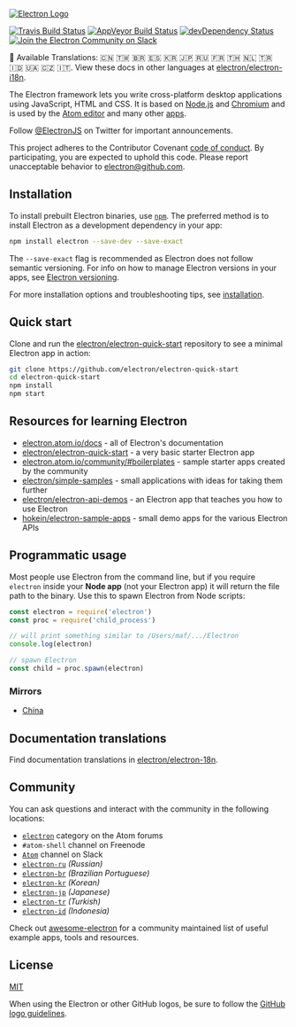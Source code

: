[![Electron Logo](https://electron.atom.io/images/electron-logo.svg)](https://electron.atom.io/)

[![Travis Build Status](https://travis-ci.org/electron/electron.svg?branch=master)](https://travis-ci.org/electron/electron)
[![AppVeyor Build Status](https://ci.appveyor.com/api/projects/status/bc56v83355fi3369/branch/master?svg=true)](https://ci.appveyor.com/project/electron-bot/electron/branch/master)
[![devDependency Status](https://david-dm.org/electron/electron/dev-status.svg)](https://david-dm.org/electron/electron?type=dev)
[![Join the Electron Community on Slack](http://atom-slack.herokuapp.com/badge.svg)](http://atom-slack.herokuapp.com/)

:memo: Available Translations: 🇨🇳 🇹🇼 🇧🇷 🇪🇸 🇰🇷 🇯🇵 🇷🇺 🇫🇷 🇹🇭 🇳🇱 🇹🇷 🇮🇩 🇺🇦 🇨🇿 🇮🇹.
View these docs in other languages at [electron/electron-i18n](https://github.com/electron/electron-i18n/tree/master/content/).

The Electron framework lets you write cross-platform desktop applications
using JavaScript, HTML and CSS. It is based on [Node.js](https://nodejs.org/) and
[Chromium](http://www.chromium.org) and is used by the [Atom
editor](https://github.com/atom/atom) and many other [apps](https://electron.atom.io/apps).

Follow [@ElectronJS](https://twitter.com/electronjs) on Twitter for important
announcements.

This project adheres to the Contributor Covenant
[code of conduct](https://github.com/electron/electron/tree/master/CODE_OF_CONDUCT.md).
By participating, you are expected to uphold this code. Please report unacceptable
behavior to [electron@github.com](mailto:electron@github.com).

## Installation

To install prebuilt Electron binaries, use [`npm`](https://docs.npmjs.com/).
The preferred method is to install Electron as a development dependency in your
app:

```sh
npm install electron --save-dev --save-exact
```

The `--save-exact` flag is recommended as Electron does not follow semantic
versioning. For info on how to manage Electron versions in your apps, see
[Electron versioning](https://electron.atom.io/docs/tutorial/electron-versioning/).

For more installation options and troubleshooting tips, see
[installation](https://electron.atom.io/docs/tutorial/installation/).

## Quick start

Clone and run the
[electron/electron-quick-start](https://github.com/electron/electron-quick-start)
repository to see a minimal Electron app in action:

```sh
git clone https://github.com/electron/electron-quick-start
cd electron-quick-start
npm install
npm start
```

## Resources for learning Electron

- [electron.atom.io/docs](http://electron.atom.io/docs) - all of Electron's documentation
- [electron/electron-quick-start](https://github.com/electron/electron-quick-start) - a very basic starter Electron app
- [electron.atom.io/community/#boilerplates](http://electron.atom.io/community/#boilerplates) - sample starter apps created by the community
- [electron/simple-samples](https://github.com/electron/simple-samples) - small applications with ideas for taking them further
- [electron/electron-api-demos](https://github.com/electron/electron-api-demos) - an Electron app that teaches you how to use Electron
- [hokein/electron-sample-apps](https://github.com/hokein/electron-sample-apps) - small demo apps for the various Electron APIs

## Programmatic usage

Most people use Electron from the command line, but if you require `electron` inside
your **Node app** (not your Electron app) it will return the file path to the
binary. Use this to spawn Electron from Node scripts:

```javascript
const electron = require('electron')
const proc = require('child_process')

// will print something similar to /Users/maf/.../Electron
console.log(electron)

// spawn Electron
const child = proc.spawn(electron)
```

### Mirrors

- [China](https://npm.taobao.org/mirrors/electron)

## Documentation translations

Find documentation translations in [electron/electron-18n](https://github.com/electron/electron-i18n).

## Community

You can ask questions and interact with the community in the following
locations:
- [`electron`](http://discuss.atom.io/c/electron) category on the Atom
forums
- `#atom-shell` channel on Freenode
- [`Atom`](http://atom-slack.herokuapp.com/) channel on Slack
- [`electron-ru`](https://telegram.me/electron_ru) *(Russian)*
- [`electron-br`](https://electron-br.slack.com) *(Brazilian Portuguese)*
- [`electron-kr`](https://electron-kr.github.io/electron-kr) *(Korean)*
- [`electron-jp`](https://electron-jp.slack.com) *(Japanese)*
- [`electron-tr`](http://electron-tr.herokuapp.com) *(Turkish)*
- [`electron-id`](https://electron-id.slack.com) *(Indonesia)*

Check out [awesome-electron](https://github.com/sindresorhus/awesome-electron)
for a community maintained list of useful example apps, tools and resources.

## License

[MIT](https://github.com/electron/electron/blob/master/LICENSE)

When using the Electron or other GitHub logos, be sure to follow the [GitHub logo guidelines](https://github.com/logos).
